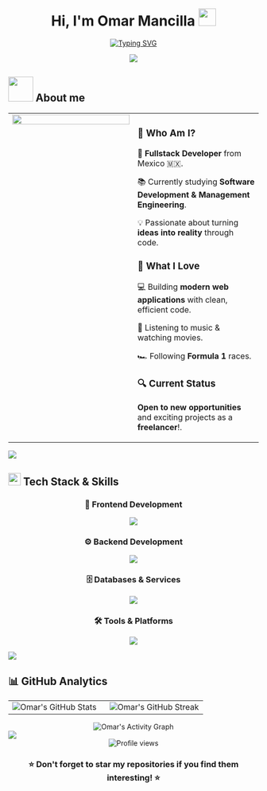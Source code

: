 <div align="center">

# Hi, I'm Omar Mancilla <img src="https://media.giphy.com/media/hvRJCLFzcasrR4ia7z/giphy.gif" width="35">

[![Typing SVG](https://readme-typing-svg.demolab.com?font=Fira+Code&duration=4000&pause=500&center=true&vCenter=true&width=435&lines=%F0%9F%91%A8%E2%80%8D%F0%9F%92%BB+Full+Stack+Developer;%F0%9F%8E%93+Software+Engineering+Student;%F0%9F%A4%96+AI+Enthusiastic)](https://git.io/typing-svg)

<img src="https://user-images.githubusercontent.com/73097560/115834477-dbab4500-a447-11eb-908a-139a6edaec5c.gif">

</div>

## <picture><img src = "https://github.com/7oSkaaa/7oSkaaa/blob/main/Images/about_me.gif?raw=true" width = 50px></picture> About me

<div align="center">
  
<table>
<tr>
<td valign="top" width="50%">

<img src="https://media4.giphy.com/media/v1.Y2lkPTc5MGI3NjExczM4cjFtNDNrcndzb29wb2E1bzVkYXIwdGt3MHAyaDVwN2J3NGQ5NSZlcD12MV9pbnRlcm5hbF9naWZfYnlfaWQmY3Q9Zw/bGgsc5mWoryfgKBx1u/giphy.gif" width="100%">

</td>
<td valign="top" width="50%">

### 🌟 Who Am I?

🚀 **Fullstack Developer** from Mexico 🇲🇽.

📚 Currently studying **Software Development & Management Engineering**.

💡 Passionate about turning **ideas into reality** through code.  

### 🎯 What I Love

💻 Building **modern web applications** with clean, efficient code.  

🎵 Listening to music & watching movies.  

🏎️ Following **Formula 1** races.  

### 🔍 Current Status

**Open to new opportunities** and exciting projects as a **freelancer**!.

</td>
</tr>
</table>

</div>

</td>
<td valign="top" width="50%">

</td>
</tr>
</table>

</div>

<img src="https://user-images.githubusercontent.com/73097560/115834477-dbab4500-a447-11eb-908a-139a6edaec5c.gif">

## <img src="https://media2.giphy.com/media/QssGEmpkyEOhBCb7e1/giphy.gif?cid=ecf05e47a0n3gi1bfqntqmob8g9aid1oyj2wr3ds3mg700bl&rid=giphy.gif" width ="25"> **Tech Stack & Skills**

<div align="center">

### 🎨 Frontend Development
<p>
  <img src="https://skillicons.dev/icons?i=html,css,js,react,tailwind,vite" />
</p>

### ⚙️ Backend Development
<p>
  <img src="https://skillicons.dev/icons?i=nodejs,express,java,py" />
</p>

### 🗄️ Databases & Services
<p>
  <img src="https://skillicons.dev/icons?i=mongodb,mysql,postgres,firebase,supabase" />
</p>

### 🛠️ Tools & Platforms
<p>
  <img src="https://skillicons.dev/icons?i=git,github,vscode,postman,npm,jenkins,linux,windows,vercel" />
</p>

</div>

<img src="https://user-images.githubusercontent.com/73097560/115834477-dbab4500-a447-11eb-908a-139a6edaec5c.gif">

## 📊 **GitHub Analytics**

<div align="center">
  
<table>
<tr>
<td width="50%">

<img src="https://github-readme-stats.vercel.app/api?username=omancillav&show_icons=true&theme=algolia" alt="Omar's GitHub Stats"/>

</td>
<td width="50%">

<img src="https://streak-stats.demolab.com/?user=omancillav&theme=algolia" alt="Omar's GitHub Streak"/>

</td>
</tr>
</table>

<img src="https://github-readme-activity-graph.vercel.app/graph?username=omancillav&bg_color=0D1117&color=F8D866&line=F85D7F&point=FFFFFF&area=true&hide_border=true" alt="Omar's Activity Graph"/>

</div>

<img src="https://user-images.githubusercontent.com/73097560/115834477-dbab4500-a447-11eb-908a-139a6edaec5c.gif">

<div align="center">

<img src="https://komarev.com/ghpvc/?username=omancillav&color=blueviolet&style=for-the-badge&label=PROFILE+VIEWS" alt="Profile views" />

### ⭐ Don't forget to star my repositories if you find them interesting! ⭐

</div>
